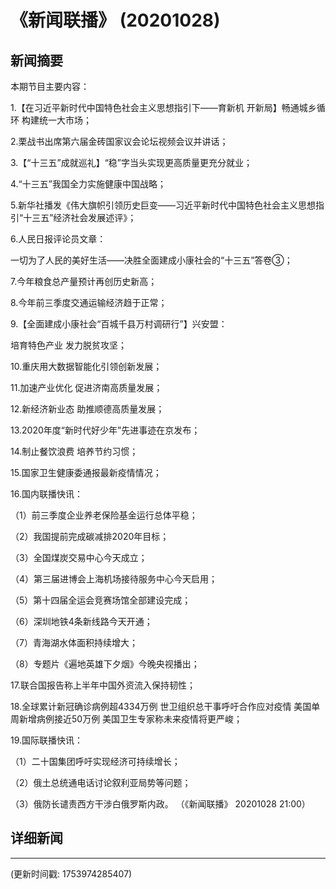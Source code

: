 # 《新闻联播》 (20201028)

## 新闻摘要

本期节目主要内容：

 1.【在习近平新时代中国特色社会主义思想指引下——育新机 开新局】畅通城乡循环 构建统一大市场；

 2.栗战书出席第六届金砖国家议会论坛视频会议并讲话；

 3.【“十三五”成就巡礼】“稳”字当头实现更高质量更充分就业；

 4.“十三五”我国全力实施健康中国战略；

 5.新华社播发《伟大旗帜引领历史巨变——习近平新时代中国特色社会主义思想指引“十三五”经济社会发展述评》；

 6.人民日报评论员文章：

一切为了人民的美好生活——决胜全面建成小康社会的“十三五”答卷③；

 7.今年粮食总产量预计再创历史新高；

 8.今年前三季度交通运输经济趋于正常；

 9.【全面建成小康社会“百城千县万村调研行”】兴安盟：

培育特色产业 发力脱贫攻坚；

 10.重庆用大数据智能化引领创新发展；

 11.加速产业优化 促进济南高质量发展；

 12.新经济新业态 助推顺德高质量发展；

 13.2020年度“新时代好少年”先进事迹在京发布；

 14.制止餐饮浪费 培养节约习惯；

 15.国家卫生健康委通报最新疫情情况；

 16.国内联播快讯：

 （1）前三季度企业养老保险基金运行总体平稳；

 （2）我国提前完成碳减排2020年目标；

 （3）全国煤炭交易中心今天成立；

 （4）第三届进博会上海机场接待服务中心今天启用；

 （5）第十四届全运会竞赛场馆全部建设完成；

 （6）深圳地铁4条新线路今天开通；

 （7）青海湖水体面积持续增大；

 （8）专题片《遍地英雄下夕烟》今晚央视播出；

 17.联合国报告称上半年中国外资流入保持韧性；

 18.全球累计新冠确诊病例超4334万例 世卫组织总干事呼吁合作应对疫情 美国单周新增病例接近50万例 美国卫生专家称未来疫情将更严峻；

 19.国际联播快讯：

 （1）二十国集团呼吁实现经济可持续增长；

 （2）俄土总统通电话讨论叙利亚局势等问题；

 （3）俄防长谴责西方干涉白俄罗斯内政。 （《新闻联播》 20201028 21:00）

## 详细新闻

---

(更新时间戳: 1753974285407)

